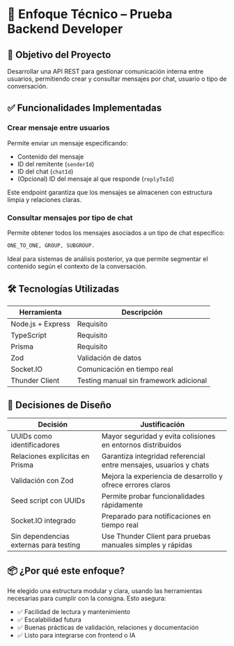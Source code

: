 # 📝 Enfoque Técnico – Prueba Backend Developer

## 🎯 Objetivo del Proyecto

Desarrollar una API REST para gestionar comunicación interna entre usuarios, permitiendo crear y consultar mensajes por chat, usuario o tipo de conversación.

## ✅ Funcionalidades Implementadas

### Crear mensaje entre usuarios

Permite enviar un mensaje especificando:

- Contenido del mensaje
- ID del remitente (`senderId`)
- ID del chat (`chatId`)
- (Opcional) ID del mensaje al que responde (`replyToId`)

Este endpoint garantiza que los mensajes se almacenen con estructura limpia y relaciones claras.

### Consultar mensajes por tipo de chat

Permite obtener todos los mensajes asociados a un tipo de chat específico:

```bash
ONE_TO_ONE, GROUP, SUBGROUP.
```

Ideal para sistemas de análisis posterior, ya que permite segmentar el contenido según el contexto de la conversación.

## 🛠 Tecnologías Utilizadas

| Herramienta       | Descripción                                |
| ----------------- | ------------------------------------------ |
| Node.js + Express | Requisito                                  |
| TypeScript        | Requisito                                  |
| Prisma            | Requisito                                  |
| Zod               | Validación de datos |
| Socket.IO         | Comunicación en tiempo real                |
| Thunder Client    | Testing manual sin framework adicional     |

## 🔐 Decisiones de Diseño

| Decisión                               | Justificación                                                     |
| -------------------------------------- | ----------------------------------------------------------------- |
| UUIDs como identificadores             | Mayor seguridad y evita colisiones en entornos distribuidos       |
| Relaciones explícitas en Prisma        | Garantiza integridad referencial entre mensajes, usuarios y chats |
| Validación con Zod                     | Mejora la experiencia de desarrollo y ofrece errores claros       |
| Seed script con UUIDs                  | Permite probar funcionalidades rápidamente                        |
| Socket.IO integrado                    | Preparado para notificaciones en tiempo real                      |
| Sin dependencias externas para testing | Use Thunder Client para pruebas manuales simples y rápidas        |

## 📦 ¿Por qué este enfoque?

He elegido una estructura modular y clara, usando las herramientas necesarias para cumplir con la consigna. Esto asegura:

- ✅ Facilidad de lectura y mantenimiento
- ✅ Escalabilidad futura
- ✅ Buenas prácticas de validación, relaciones y documentación
- ✅ Listo para integrarse con frontend o IA
